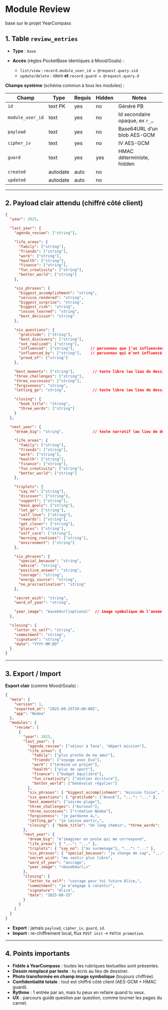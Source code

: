 # Module Review 

base sur le projet YearCompass
## 1. Table `review_entries`

* **Type** : `base`
* **Accès** (règles PocketBase identiques à Mood/Goals) :

  * `list/view` : `record.module_user_id = @request.query.sid`
  * `update/delete` : idem **et** `record.guard = @request.query.d`

**Champs système** (schéma commun à tous les modules) :

| Champ            | Type     | Requis | Hidden | Notes                          |
| ---------------- | -------- | ------ | ------ | ------------------------------ |
| `id`             | text PK  | yes    | no     | Généré PB                      |
| `module_user_id` | text     | yes    | no     | Id secondaire opaque, ex `r_…` |
| `payload`        | text     | yes    | no     | Base64URL d’un blob AES-GCM    |
| `cipher_iv`      | text     | yes    | no     | IV AES-GCM                     |
| `guard`          | text     | yes    | yes    | HMAC déterministe, hidden      |
| `created`        | autodate | auto   | no     |                                |
| `updated`        | autodate | auto   | no     |                                |

---

## 2. Payload clair attendu (chiffré côté client)

```json
{
  "year": 2025,

  "last_year": {
    "agenda_review": ["string"],

    "life_areas": {
      "family": ["string"],
      "friends": ["string"],
      "work": ["string"],
      "health": ["string"],
      "finance": ["string"],
      "fun_creativity": ["string"],
      "better_world": ["string"]
    },

    "six_phrases": {
      "biggest_accomplishment": "string",
      "service_rendered": "string",
      "biggest_surprise": "string",
      "biggest_risk": "string",
      "lesson_learned": "string",
      "best_decision": "string"
    },

    "six_questions": {
      "gratitude": ["string"],
      "best_discovery": ["string"],
      "not_realized": ["string"],
      "influenced": ["string"],       // personnes que j’ai influencées
      "influenced_by": ["string"],    // personnes qui m’ont influencé·e
      "proud_of": ["string"]
    },

    "best_moments": ["string"],        // texte libre (au lieu de dessin)
    "three_challenges": ["string"],
    "three_successes": ["string"],
    "forgiveness": "string",
    "letting_go": "string",            // texte libre (au lieu de dessin)

    "closing": {
      "book_title": "string",
      "three_words": ["string"]
    }
  },

  "next_year": {
    "dream_big": "string",             // texte narratif (au lieu de dessin)

    "life_areas": {
      "family": ["string"],
      "friends": ["string"],
      "work": ["string"],
      "health": ["string"],
      "finance": ["string"],
      "fun_creativity": ["string"],
      "better_world": ["string"]
    },

    "triplets": {
      "say_no": ["string"],
      "discover": ["string"],
      "support": ["string"],
      "main_goals": ["string"],
      "let_go": ["string"],
      "self_love": ["string"],
      "rewards": ["string"],
      "get_closer": ["string"],
      "places": ["string"],
      "self_care": ["string"],
      "morning_routines": ["string"],
      "environment": ["string"]
    },

    "six_phrases": {
      "special_because": "string",
      "advice": "string",
      "positive_answer": "string",
      "courage": "string",
      "energy_source": "string",
      "no_procrastination": "string"
    },

    "secret_wish": "string",
    "word_of_year": "string",

    "year_image": "base64url|optional"  // image symbolique de l’année (chiffrée)
  },

  "closing": {
    "letter_to_self": "string",
    "commitment": "string",
    "signature": "string",
    "date": "YYYY-MM-DD"
  }
}
```

---

## 3. Export / Import

**Export clair** (comme Mood/Goals) :

```json
{
  "meta": {
    "version": 1,
    "exported_at": "2025-08-25T20:00:00Z",
    "app": "Nodea"
  },
  "modules": {
    "review": [
      {
        "year": 2025,
        "last_year": {
          "agenda_review": ["séjour à Tana", "départ mission"],
          "life_areas": {
            "family": ["plus proche de ma sœur"],
            "friends": ["voyage avec Eva"],
            "work": ["terminé un projet"],
            "health": ["plus de sport"],
            "finance": ["budget équilibré"],
            "fun_creativity": ["atelier écriture"],
            "better_world": ["bénévolat régulier"]
          },
          "six_phrases": { "biggest_accomplishment": "mission finie", "...": "..." },
          "six_questions": { "gratitude": ["Anouk"], "...": "..." },
          "best_moments": ["soirée plage"],
          "three_challenges": ["burnout"],
          "three_successes": ["création Nodea"],
          "forgiveness": "je pardonne à…",
          "letting_go": "je laisse partir…",
          "closing": { "book_title": "Un long chemin", "three_words": ["fatigue", "apprentissage", "amour"] }
        },
        "next_year": {
          "dream_big": "m’imaginer en poste qui me correspond",
          "life_areas": { "...": "..." },
          "triplets": { "say_no": ["au surmenage"], "...": "..." },
          "six_phrases": { "special_because": "je change de cap", "...": "..." },
          "secret_wish": "me sentir plus libre",
          "word_of_year": "ancrage",
          "year_image": "<base64url…>"
        },
        "closing": {
          "letter_to_self": "courage pour toi future Alice…",
          "commitment": "je m’engage à ralentir",
          "signature": "Alice",
          "date": "2025-08-25"
        }
      }
    ]
  }
}
```

* **Export** : jamais `payload`, `cipher_iv`, `guard`, `id`.
* **Import** : re-chiffrement local, flux `POST init` → `PATCH promotion`.

---

## 4. Points importants

* **Fidèle à YearCompass** : toutes les rubriques textuelles sont présentes.
* **Dessin remplacé par texte** : tu écris au lieu de dessiner.
* **Photo transformée en champ image symbolique** (toujours chiffrée).
* **Confidentialité totale** : tout est chiffré côté client (AES-GCM + HMAC guard).
* **Rythme** : 1 entrée par an, mais tu peux en refaire quand tu veux.
* **UX** : parcours guidé question par question, comme tourner les pages du carnet.
